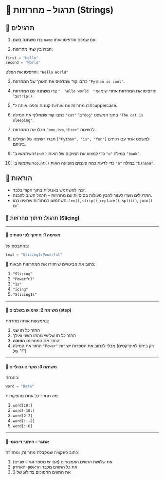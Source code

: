 # 📘 תרגול – מחרוזות (Strings)

## 🧪 תרגילים

1. צרו משתנה בשם `name` עם שמכם והדפיסו אותו.

2. חברו בין שתי מחרוזות:
```python
first = "Hello"
second = "World"
```
והדפיסו את הפלט: `"Hello World"`

3. כתבו קוד שמדפיס את האורך של המחרוזת `"Python is cool"`.

4. צרו משתנה עם המחרוזת `"  hello world  "` והדפיסו את המחרוזת אחרי שימוש ב־`strip()`.

5. כתבו מחרוזת עם אותיות קטנות והפכו אותה ל־uppercase.

6. כתבו קוד שמחליף את המילה `"cat"` ב־`"dog"` בתוך המשפט `"The cat is sleeping"`.

7. פצלו את המחרוזת `"one,two,three"` לרשימה.

8. חברו רשימה של המילים `["Python", "is", "fun"]` למשפט אחד עם רווחים ביניהם.

9. השתמשו ב־`find()` כדי למצוא את המיקום של האות `"o"` במילה `"book"`.

10. השתמשו ב־`count()` כדי לדעת כמה פעמים מופיעה האות `"a"` במילה `"banana"`.

## 📌 הוראות
- זכרו להשתמש באנגלית בתוך הקוד בלבד.  
- התרגילים נועדו לעזור להבין פעולות בסיסיות עם מחרוזות – תרגול חשוב להבנה.  
- השתמשו במתודות שראינו כמו: `len()`, `strip()`, `replace()`, `split()`, `join()` וכו'.



### 📘 תרגול: חיתוך מחרוזות (Slicing)

---

#### 🧪 משימה 1: חיתוך לפי טווחים

בהתבסס על:

```python
text = "SlicingIsPowerful"
```

🔹 כתוב את הביטויים שיחזירו את המחרוזות הבאות:

1. `"Slicing"`
2. `"Powerful"`
3. `"Is"`
4. `"icing"`
5. `"SlicingIs"`

---

#### 🧪 משימה 2: שימוש בשלבים (step)

באמצעות אותה מחרוזת:

1. החזר כל תו שני
2. החזר כל תו שלישי מהתו השני ואילך
3. החזר את המחרוזת **הפוכה**
4. החזר את המילה `"Power"` מבלי לכתוב את הספרות ישירות (רק ביחס לאינדקסים של "f")

---

#### 🧪 משימה 3: מקרים גבוליים

בהנחה:

```python
word = "Data"
```

מה תחזיר כל אחת מהפקודות:

1. `word[10:]`
2. `word[-10:]`
3. `word[2:2]`
4. `word[::-2]`
5. `word[::0]`

---

#### 🧪 אתגר – חיתוך דינאמי

כתוב פונקציה שמקבלת מחרוזת, ומחזירה:

1. את שלושת התווים האמצעיים (אם יש מספר זוגי – שניים)
2. את כל התווים מלבד הראשון והאחרון
3. את התווים ההפוכים בדילוג של 3

